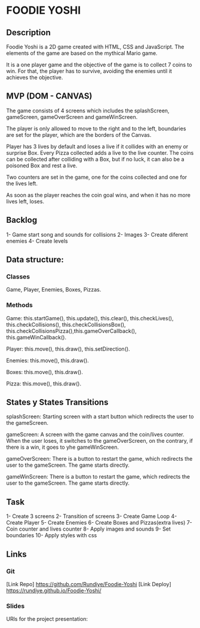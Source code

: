 # FOODIE YOSHI 

## Description

Foodie Yoshi is a 2D game created with HTML, CSS and JavaScript. The elements of the game are based on the mythical Mario game.

It is a one player game and the objective of the game is to collect 7 coins to win. For that, the player has to survive, avoiding the enemies until it achieves the objective.

## MVP (DOM - CANVAS)

The game consists of 4 screens which includes the splashScreen, gameScreen, gameOverScreen and gameWinScreen.

The player is only allowed to move to the right and to the left, boundaries are set for the player, which are the borders of the Canvas.

Player has 3 lives by default and loses a live if it collides with an enemy or surprise Box. Every Pizza collected adds a live to the live counter. 
The coins can be collected after colliding with a Box, but if no luck, it can also be a poisoned Box and rest a live.  

Two counters are set in the game, one for the coins collected and one for the lives left. 

As soon as the player reaches the coin goal wins, and when it has no more lives left, loses.


## Backlog

1- Game start song and sounds for collisions
2- Images 
3- Create diferent enemies
4- Create levels

## Data structure:

### Classes 

Game, Player, Enemies, Boxes, Pizzas.

### Methods

Game: this.startGame(), this.update(), this.clear(), this.checkLives(), this.checkCollisions(), this.checkCollisionsBox(), this.checkCollisionsPizza(),this.gameOverCallback(), this.gameWinCallback(). 

Player: this.move(), this.draw(), this.setDirection().

Enemies: this.move(), this.draw().

Boxes: this.move(), this.draw().

Pizza: this.move(), this.draw().


## States y States Transitions 

splashScreen: Starting screen with a start button which redirects the user to the gameScreen.

gameScreen: A screen with the game canvas and the coin/lives counter. When the user loses, it switches to the gameOverScreen, on the contrary, if there is a win, it goes to yhe gameWinScreen.

gameOverScreen: There is a button to restart the game, which redirects the user to the gameScreen. The game starts directly.

gameWinScreen: There is a button to restart the game, which redirects the user to the gameScreen. The game starts directly.


## Task

 1- Create 3 screens
 2- Transition of screens
 3- Create Game Loop
 4- Create Player
 5- Create Enemies
 6- Create Boxes and Pizzas(extra lives)
 7- Coin counter and lives counter
 8- Apply images and sounds
 9- Set boundaries
 10- Apply styles with css


## Links 

### Git

[Link Repo] https://github.com/Rundiye/Foodie-Yoshi
[Link Deploy] https://rundiye.github.io/Foodie-Yoshi/

### Slides

URls for the project presentation: 